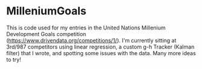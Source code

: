 # MilleniumGoals

This is code used for my entries in the United Nations Millenium Development Goals competition
(https://www.drivendata.org/competitions/1/).  I'm currently sitting at 3rd/987 competitors
using linear regression, a custom g-h Tracker (Kalman filter) that I wrote, and spotting some issues with the
data.  Many more ideas to try!

